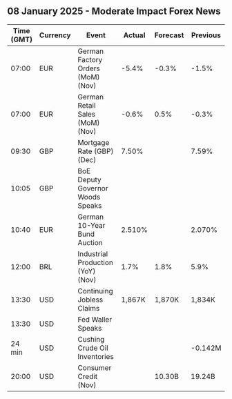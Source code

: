 ## 08 January 2025 - Moderate Impact Forex News

| Time (GMT) | Currency | Event | Actual | Forecast | Previous |
|------|----------|-------|--------|----------|----------|
| 07:00 | EUR | German Factory Orders (MoM) (Nov) | -5.4% | -0.3% | -1.5% |
| 07:00 | EUR | German Retail Sales (MoM) (Nov) | -0.6% | 0.5% | -0.3% |
| 09:30 | GBP | Mortgage Rate (GBP) (Dec) | 7.50% |  | 7.59% |
| 10:05 | GBP | BoE Deputy Governor Woods Speaks |  |  |  |
| 10:40 | EUR | German 10-Year Bund Auction | 2.510% |  | 2.070% |
| 12:00 | BRL | Industrial Production (YoY) (Nov) | 1.7% | 1.8% | 5.9% |
| 13:30 | USD | Continuing Jobless Claims | 1,867K | 1,870K | 1,834K |
| 13:30 | USD | Fed Waller Speaks |  |  |  |
| 24 min | USD | Cushing Crude Oil Inventories |  |  | -0.142M |
| 20:00 | USD | Consumer Credit (Nov) |  | 10.30B | 19.24B |
